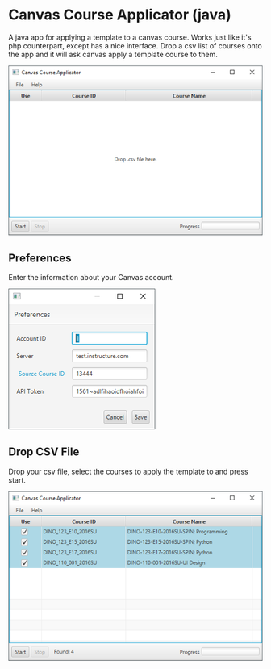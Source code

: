 # Canvas Course Applicator (java)

A java app for applying a template to a canvas course.
Works just like it's php counterpart, except has a nice interface.
Drop a csv list of courses onto the app and it will ask canvas 
apply a template course to them.


![alt text](notes/main.png "Canvas Course Applicator")

## Preferences

Enter the information about your Canvas account.

![alt text](notes/preferences.png "Applicator Preferences")

## Drop CSV File

Drop your csv file, select the courses to apply the template to
and press start.

![alt text](notes/main-selected.png "Canvas Course Applicator Select Courses")